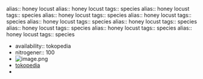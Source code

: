 alias:: honey locust
alias:: honey locust
tags:: species
alias:: honey locust
tags:: species
alias:: honey locust
tags:: species
alias:: honey locust
tags:: species
alias:: honey locust
tags:: species
alias:: honey locust
tags:: species
alias:: honey locust
tags:: species
alias:: honey locust
tags:: species
alias:: honey locust
tags:: species

- availability:: tokopedia
- nitrogener:: 100
- ![image.png](https://peach-geographical-bat-397.mypinata.cloud/ipfs/QmbgLvR7qWnLcJNxaZuqoGEfm8PQiftAMXc2oZ6h59NErx)
- [tokopedia](https://www.tokopedia.com/jjorganic/honey-locust-sabun-n-bibit-500gr?extParam=ivf%3Dfalse%26src%3Dsearch)
-